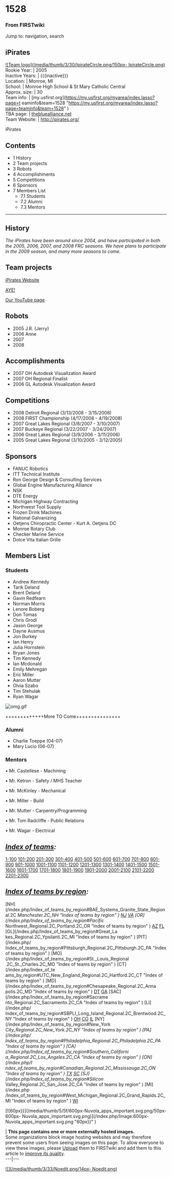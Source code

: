 # 1528

### From FIRSTwiki

Jump to: navigation, search

iPirates  
---  
[![Team logo](/media/thumb/3/30/IpirateCircle.png/150px-
IpirateCircle.png)](/index.php/Image:IpirateCircle.png "Team logo" )  
Rookie Year: | 2005  
Inactive Years: | {{{inactive}}}  
Location: | Monroe, MI  
School: | Monroe High School &amp; St Mary Catholic Central  
Approx. size: | 30  
Team info: | [my.usfirst.org](https://my.usfirst.org/myarea/index.lasso?page=t
eaminfo&team=1528
"https://my.usfirst.org/myarea/index.lasso?page=teaminfo&team=1528" )  
TBA page: |
[thebluealliance.net](http://www.thebluealliance.net/tbatv/team.php?team=1528
"http://www.thebluealliance.net/tbatv/team.php?team=1528" )  
Team Website: | <http://ipirates.org/>  
  
iPirates

## Contents

  * 1 History
  * 2 Team projects
  * 3 Robots
  * 4 Accomplishments
  * 5 Competitions
  * 6 Sponsors
  * 7 Members List
    * 7.1 Students
    * 7.2 Alumni
    * 7.3 Mentors  
---  
  

##  History

_The iPirates have been around since 2004, and have participated in both the
2005, 2006, 2007, and 2008 FRC seasons. We have plans to participate in the
2009 season, and many more seasons to come._


##  Team projects

[iPirates Website](http://www.iPirates.org "http://www.iPirates.org" )

[AYE!](http://www.ipirates.org/ayeHome.php
"http://www.ipirates.org/ayeHome.php" )

[Our YouTube page](http://www.youtube.com/FRC1528
"http://www.youtube.com/FRC1528" )


##  Robots

  * 2005 J.R. (Jerry) 
  * 2006 Anne 
  * 2007 
  * 2008 


##  Accomplishments

  * 2007 OH Autodesk Visualization Award 
  * 2007 OH Regional Finalist 
  * 2006 GL Autodesk Visualization Award 

  


##  Competitions

  * 2008 Detroit Regional (3/13/2008 - 3/15/2008) 
  * 2008 FIRST Championship (4/17/2008 - 4/19/2008) 
  * 2007 Great Lakes Regional (3/8/2007 - 3/10/2007) 
  * 2007 Buckeye Regional (3/22/2007 - 3/24/2007) 
  * 2006 Great Lakes Regional (3/9/2006 - 3/11/2006) 
  * 2005 Great Lakes Regional (3/10/2005 - 3/12/2005) 


##  Sponsors

  * FANUC Robotics 
  * ITT Technical Institute 
  * Ron George Design &amp; Consulting Services 
  * Global Engine Manufacturing Alliance 
  * NSK 
  * DTE Energy 
  * Michigan Highway Contracting 
  * Northwest Tool Supply 
  * Frozen Drink Machines 
  * National Galvanizing 
  * Oetjens Chiropractic Center - Kurt A. Oetjens DC 
  * Monroe Rotary Club 
  * Checker Marine Service 
  * Dolce Vita Italian Grille 


##  Members List


###  Students

  * Andrew Kennedy 
  * Tarik Deland 
  * Brent Deland 
  * Gavin Redfearn 
  * Norman Morris 
  * Lenore Boberg 
  * Don Tomas 
  * Chris Grodi 
  * Jason George 
  * Dayne Ausmus 
  * Jon Burkey 
  * Ian Henry 
  * Julia Hornstein 
  * Bryan Jones 
  * Tim Kennedy 
  * Ian Mcdonald 
  * Emily Mehregan 
  * Eric Miller 
  * Aaron Mutter 
  * Olvia Szabo 
  * Tim Stehulak 
  * Ryan Wagar 

  
![omg.gif](http://i160.photobucket.com/albums/t173/painwithin151/omg.gif)

  
+++++++++++++More TO Come+++++++++++++++


###  Alumni

  * Charlie Toeppe (04-07) 
  * Mary Lucio (06-07) 

  


###  Mentors

• Mr. Castellese - Machining

• Mr. Ketron - Safety / MHS Teacher

• Mr. McKinley - Mechanical

• Mr. Miller - Build

• Mr. Mutter - Carpentry/Programming

• Mr. Tom Radcliffe - Public Relations

• Mr. Wagar - Electrical

  

_[Index of teams](/index.php/Index_of_teams "Index of teams" ):_  
---  
  
[1-100](/index.php/Index_of_teams#1-100 "Index of teams" )
[101-200](/index.php/Index_of_teams#101-200 "Index of teams" )
[201-300](/index.php/Index_of_teams#201-300 "Index of teams" )
[301-400](/index.php/Index_of_teams#301-400 "Index of teams" )
[401-500](/index.php/Index_of_teams#401-500 "Index of teams" )
[501-600](/index.php/Index_of_teams#501-600 "Index of teams" )
[601-700](/index.php/Index_of_teams#601-700 "Index of teams" )
[701-800](/index.php/Index_of_teams#701-800 "Index of teams" )
[801-900](/index.php/Index_of_teams#801-900 "Index of teams" )
[901-1000](/index.php/Index_of_teams#901-1000 "Index of teams" )
[1001-1100](/index.php/Index_of_teams#1001-1100 "Index of teams" )
[1101-1200](/index.php/Index_of_teams#1101-1200 "Index of teams" )
[1201-1300](/index.php/Index_of_teams#1201-1300 "Index of teams" )
[1301-1400](/index.php/Index_of_teams#1301-1400 "Index of teams" )
[1401-1500](/index.php/Index_of_teams#1401-1500 "Index of teams" )
[1501-1600](/index.php/Index_of_teams#1501-1600 "Index of teams" )
[1601-1700](/index.php/Index_of_teams#1601-1700 "Index of teams" )
[1701-1800](/index.php/Index_of_teams#1701-1800 "Index of teams" )
[1801-1900](/index.php/Index_of_teams#1801-1900 "Index of teams" )
[1901-2000](/index.php/Index_of_teams#1901-2000 "Index of teams" )
[2001-2100](/index.php/Index_of_teams#2001-2100 "Index of teams" )
[2101-2200](/index.php/Index_of_teams#2101-2200 "Index of teams" )
[2201-2300](/index.php/Index_of_teams#2201-2300 "Index of teams" )  
  
  

_[Index of teams by region](/index.php/Index_of_teams_by_region "Index of
teams by region" ):_  
---  
  
[NH](/index.php/Index_of_teams_by_region#BAE_Systems_Granite_State_Regional.2C
_Manchester.2C_NH "Index of teams by region" )
[NJ](/index.php/Index_of_teams_by_region#New_Jersey_Regional.2C_Trenton.2C_NJ
"Index of teams by region" )
[VA](/index.php/Index_of_teams_by_region#NASA.2FVCU_Regional.2C_Richmond.2C_VA
"Index of teams by region" ) [OR](/index.php/Index_of_teams_by_region#Pacific_
Northwest_Regional.2C_Portland.2C_OR "Index of teams by region" )
[AZ](/index.php/Index_of_teams_by_region#Arizona_Regional.2C_Phoenix.2C_AZ
"Index of teams by region" )
[FL](/index.php/Index_of_teams_by_region#Florida_Regional.2C_Orlando.2C_FL
"Index of teams by region" ) [GL](/index.php/Index_of_teams_by_region#Great_La
kes_Regional.2C_Ypsilanti.2C_MI "Index of teams by region" ) [PIT](/index.php/
Index_of_teams_by_region#Pittsburgh_Regional.2C_Pittsburgh.2C_PA "Index of
teams by region" ) [MO](/index.php/Index_of_teams_by_region#St._Louis_Regional
.2C_St._Charles.2C_MO "Index of teams by region" ) [CT](/index.php/Index_of_te
ams_by_region#UTC_New_England_Regional.2C_Hartford.2C_CT "Index of teams by
region" ) [MD](/index.php/Index_of_teams_by_region#Chesapeake_Regional.2C_Anna
polis.2C_MD "Index of teams by region" )
[DT](/index.php/Index_of_teams_by_region#Detroit_Regional.2C_Detroit.2C_MI
"Index of teams by region" )
[GA](/index.php/Index_of_teams_by_region#Peachtree_Regional.2C_Duluth.2C_GA
"Index of teams by region" ) [SAC](/index.php/Index_of_teams_by_region#Sacrame
nto_Regional.2C_Sacramento.2C_CA "Index of teams by region" ) [LI](/index.php/
Index_of_teams_by_region#SBPLI_Long_Island_Regional.2C_Brentwood.2C_NY "Index
of teams by region" )
[OH](/index.php/Index_of_teams_by_region#Buckeye_Regional.2C_Cleveland.2C_OH
"Index of teams by region" )
[CO](/index.php/Index_of_teams_by_region#Colorado_Regional.2C_Denver.2C_CO
"Index of teams by region" )
[IL](/index.php/Index_of_teams_by_region#Midwest_Regional.2C_Evanston.2C_IL
"Index of teams by region" ) [NY](/index.php/Index_of_teams_by_region#New_York
_City_Regional.2C_New_York.2C_NY "Index of teams by region" ) [PA](/index.php/
Index_of_teams_by_region#Philadelphia_Regional.2C_Philadelphia.2C_PA "Index of
teams by region" ) [CA](/index.php/Index_of_teams_by_region#Southern_Californi
a_Regional.2C_Los_Angeles.2C_CA "Index of teams by region" ) [ON](/index.php/I
ndex_of_teams_by_region#Canadian_Regional.2C_Mississauga.2C_ON "Index of teams
by region" )
[TX](/index.php/Index_of_teams_by_region#Lone_Star_Regional.2C_Houston.2C_TX
"Index of teams by region" )
[SC](/index.php/Index_of_teams_by_region#Palmetto_Regional.2C_Columbia.2C_SC
"Index of teams by region" ) [SJ](/index.php/Index_of_teams_by_region#Silicon_
Valley_Regional.2C_San_Jose.2C_CA "Index of teams by region" ) [MI](/index.php
/Index_of_teams_by_region#West_Michigan_Regional.2C_Grand_Rapids.2C_MI "Index
of teams by region" )
[WI](/index.php/Index_of_teams_by_region#Wisconsin_Regional.2C_Milwaukee.2C_WI
"Index of teams by region" )  
  
  

[![60px}}](/media/thumb/5/5f/600px-Nuvola_apps_important.svg.png/50px-600px-
Nuvola_apps_important.svg.png)](/index.php/Image:600px-
Nuvola_apps_important.svg.png "60px}}" )

| **This page contains one or more externally hosted images.**  
Some organizations block image hosting websites and may therefore prevent some
users from seeing images on this page. To allow everyone to view these images,
please [Upload](http://www.wikipedia.org/wiki/Uploading_images
"wikipedia:Uploading_images" ) them to FIRSTwiki and add them to this article
to [improve its quality](/index.php/FIRSTwiki:Style_guide "FIRSTwiki:Style
guide" ).  
---|---  
  
[![](/media/thumb/3/33/Noedit.png/14px-
Noedit.png)](/index.php/Image:Noedit.png "" )

